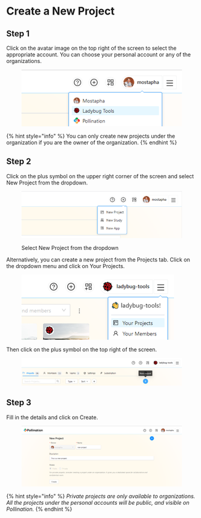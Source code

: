 # Create a New Project

## Step 1

Click on the avatar image on the top right of the screen to select the appropriate account. You can choose your personal account or any of the organizations.

<figure><img src="../../.gitbook/assets/image (2) (1) (1) (1) (1).png" alt=""><figcaption></figcaption></figure>

{% hint style="info" %}
You can only create new projects under the organization if you are the owner of the organization.
{% endhint %}

## Step 2

Click on the plus symbol on the upper right corner of the screen and select New Project from the dropdown.

<figure><img src="../../.gitbook/assets/image (14).png" alt=""><figcaption><p>Select New Project from the dropdown</p></figcaption></figure>

Alternatively, you can create a new project from the Projects tab. Click on the dropdown menu and click on Your Projects.

<figure><img src="../../.gitbook/assets/image (4) (1) (1).png" alt=""><figcaption></figcaption></figure>

Then click on the plus symbol on the top right of the screen.

<figure><img src="../../.gitbook/assets/image (3) (1) (1) (1).png" alt=""><figcaption></figcaption></figure>

## Step 3



Fill in the details and click on Create.

<figure><img src="../../.gitbook/assets/image (1) (1) (1) (1) (1) (1).png" alt=""><figcaption></figcaption></figure>

{% hint style="info" %}
_Private projects are only available to organizations. All the projects under the personal accounts will be public, and visible on Pollination._
{% endhint %}
